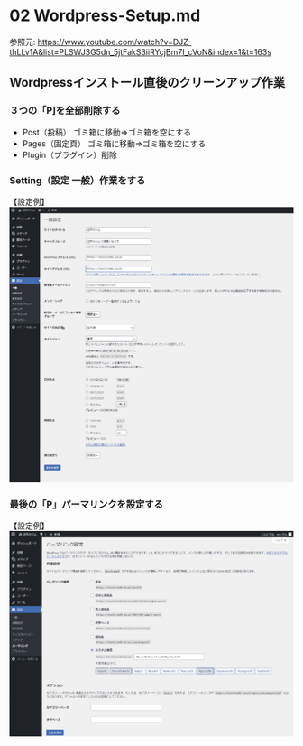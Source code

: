 # 02 Wordpress-Setup.md

参照元: https://www.youtube.com/watch?v=DJZ-thLLv1A&list=PLSWJ3G5dn_5jtFakS3iiRYcjBm7I_cVoN&index=1&t=163s

## Wordpressインストール直後のクリーンアップ作業
### ３つの「P]を全部削除する
- Post（投稿）  ゴミ箱に移動⇒ゴミ箱を空にする
- Pages（固定頁）  ゴミ箱に移動⇒ゴミ箱を空にする
- Plugin（プラグイン）削除

### Setting（設定 一般）作業をする

【設定例】
![設定例](https://github.com/yuasys/Brizy-Wordpress-tutorial/blob/main/images/image%2011.png)

### 最後の「P」パーマリンクを設定する

【設定例】
![パーマリンク設定例](https://github.com/yuasys/Brizy-Wordpress-tutorial/blob/main/images/permalink_settings.png)
